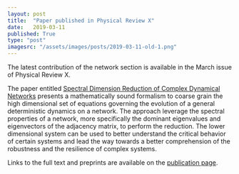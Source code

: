 ```yaml
---
layout: post
title:  "Paper published in Physical Review X"
date:   2019-03-11
published: True
type: "post"
imagesrc: "/assets/images/posts/2019-03-11-old-1.png"
---
```


The latest contribution of the network section is available in the March issue of Physical Review X.

The paper entitled [Spectral Dimension Reduction of Complex Dynamical Networks](https://doi.org/10.1103/PhysRevX.9.011042) presents a mathematically sound formalism to coarse grain the high dimensional set of equations governing the evolution of a general deterministic dynamics on a network. The approach leverage the spectral properties of a network, more specifically the dominant eigenvalues and eigenvectors of the adjacency matrix, to perform the reduction. The lower dimensional system can be used to better understand the critical behavior of certain systems and lead the way towards a better comprehension of the robustness and the resilience of complex systems.

Links to the full text and preprints are available on the [publication page](/publications.html).


